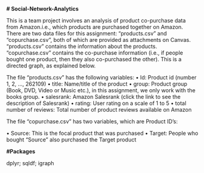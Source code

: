 **# Social-Network-Analytics**

This is a team project involves an analysis of product co-purchase data from Amazon.i.e., which products are purchased together on Amazon. There are two data files for this assignment: “products.csv” and “copurchase.csv”, both of which are provided as attachments on Canvas. “products.csv” contains the information about the products. “copurchase.csv” contains the co-purchase information (i.e., if people bought one product, then they also co-purchased the other). This is a directed graph, as explained below.  

The file “products.csv” has the following variables: 
•	Id: Product id (number 1, 2, ..., 262109)
•	title: Name/title of the product
•	group: Product group (Book, DVD, Video or Music etc.), in this assignment, we only work with the books group.
•	salesrank: Amazon Salesrank (click the link to see the description of Salesrank)
•	rating: User rating on a scale of 1 to 5 
•	total number of reviews: Total number of product reviews available on Amazon

The file “copurchase.csv” has two variables, which are Product ID’s:

•	Source: This is the focal product that was purchased 
•	Target: People who bought “Source” also purchased the Target product 

**#Packages**

dplyr; sqldf; igraph






